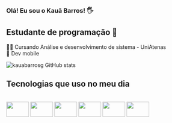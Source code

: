 ### Olá! Eu sou o Kauã Barros! 🖐

## Estudante de programação 🙂

 👨‍💻 Cursando Análise e desenvolvimento de sistema - UniAtenas <br>
 📱 Dev mobile <br>
 
 

![kauabarrosg GitHub stats](https://github-readme-stats.vercel.app/api?username=kauabarrosg&show_icons=true&theme=dracula)



## Tecnologias que uso no meu dia


<div style= "displaay: inline_block"><br/>
  <img height= "40" width= "60" src= "https://cdn.jsdelivr.net/gh/devicons/devicon/icons/javascript/javascript-original.svg" />
  <img height= "40" width= "60" src="https://cdn.jsdelivr.net/gh/devicons/devicon/icons/react/react-original.svg" />
  <img height= "40" width= "60" src="https://cdn.jsdelivr.net/gh/devicons/devicon/icons/dart/dart-plain.svg" /> 
  <img height= "40" width= "60" src="https://cdn.jsdelivr.net/gh/devicons/devicon/icons/flutter/flutter-original.svg" />
  <img height= "40" width= "60" src="https://cdn.jsdelivr.net/gh/devicons/devicon/icons/html5/html5-original.svg" />
  <img height= "40" width= "60" src="https://cdn.jsdelivr.net/gh/devicons/devicon/icons/css3/css3-original.svg" />
  </div><br/>

